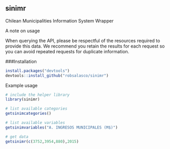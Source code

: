 ## sinimr

Chilean Municipalities Information System Wrapper

A note on usage

When querying the API, please be respectful of the resources required to provide this data. We recommend you retain the results for each request so you can avoid repeated requests for duplicate information.

###Installation

```R
install.packages("devtools")
devtools::install_github("robsalasco/sinimr")
```

Example usage

```R
# include the helper library
library(sinimr)

# list available categories
getsinimcategories()

# list available variables
getsinimvariables("A. INGRESOS MUNICIPALES (M$)")

# get data
getsinimr(c(3752,3954,880),2015)

```